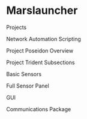 # Marslauncher
Projects


Network Automation Scripting


Project Poseidon Overview

Project Trident Subsections

Basic Sensors

Full Sensor Panel

GUI

Communications Package
